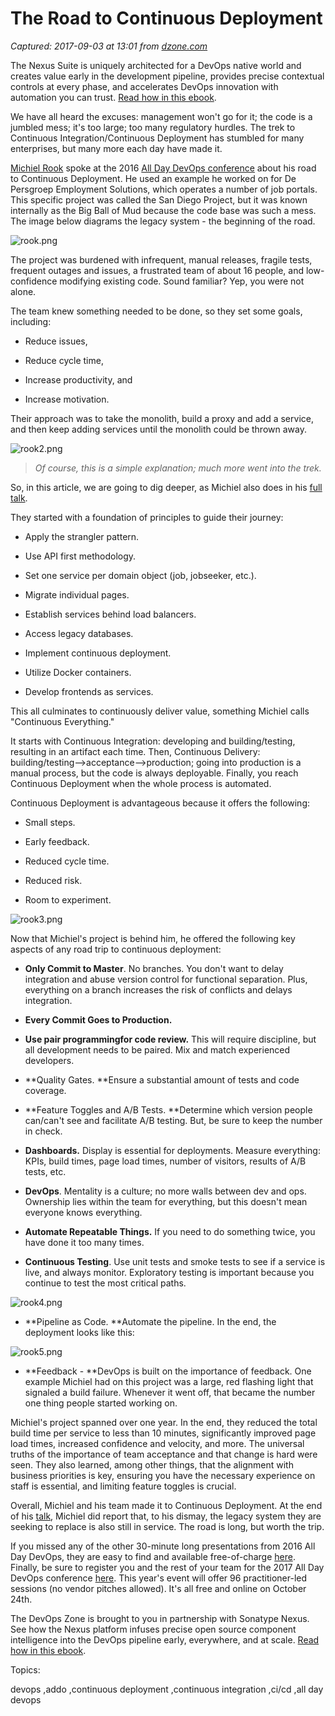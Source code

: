 # The Road to Continuous Deployment

_Captured: 2017-09-03 at 13:01 from [dzone.com](https://dzone.com/articles/the-road-to-continuous-deployment?edition=322395&utm_source=Daily%20Digest&utm_medium=email&utm_campaign=Daily%20Digest%202017-09-02)_

The Nexus Suite is uniquely architected for a DevOps native world and creates value early in the development pipeline, provides precise contextual controls at every phase, and accelerates DevOps innovation with automation you can trust. [Read how in this ebook](https://dzone.com/go?i=222229&u=https%3A%2F%2Fwww.sonatype.com%2Faccelerate-devops-early-everywhere-at-scale-ebook%3Futm_campaign%3Ddzone%26utm_source%3Dearly%2520everywhere%2520ebook).

We have all heard the excuses: management won't go for it; the code is a jumbled mess; it's too large; too many regulatory hurdles. The trek to Continuous Integration/Continuous Deployment has stumbled for many enterprises, but many more each day have made it.

[Michiel Rook](https://www.linkedin.com/in/michieltcs/) spoke at the 2016 [All Day DevOps conference](http://alldaydevops.com/) about his road to Continuous Deployment. He used an example he worked on for De Persgroep Employment Solutions, which operates a number of job portals. This specific project was called the San Diego Project, but it was known internally as the Big Ball of Mud because the code base was such a mess. The image below diagrams the legacy system - the beginning of the road.

![rook.png](https://www.alldaydevops.com/hs-fs/hubfs/rook.png?t=1503581924816&width=1920&name=rook.png)

The project was burdened with infrequent, manual releases, fragile tests, frequent outages and issues, a frustrated team of about 16 people, and low-confidence modifying existing code. Sound familiar? Yep, you were not alone.

The team knew something needed to be done, so they set some goals, including:

  * Reduce issues,

  * Reduce cycle time,

  * Increase productivity, and

  * Increase motivation.

Their approach was to take the monolith, build a proxy and add a service, and then keep adding services until the monolith could be thrown away.

![rook2.png](https://www.alldaydevops.com/hs-fs/hubfs/rook2.png?t=1503581924816&width=1920&name=rook2.png)

> _Of course, this is a simple explanation; much more went into the trek._

So, in this article, we are going to dig deeper, as Michiel also does in his [full talk](https://www.youtube.com/watch?v=HSYpWXz3O64&__hstc=31049440.6325613bfa5f684c3c47d140220f1453.1496940254734.1499978930164.1500495641918.28&__hssc=31049440.6.1500495641918&__hsfp=2042285363).

They started with a foundation of principles to guide their journey:

  * Apply the strangler pattern.

  * Use API first methodology.

  * Set one service per domain object (job, jobseeker, etc.).

  * Migrate individual pages.

  * Establish services behind load balancers.

  * Access legacy databases.

  * Implement continuous deployment.

  * Utilize Docker containers.

  * Develop frontends as services.

This all culminates to continuously deliver value, something Michiel calls "Continuous Everything."

It starts with Continuous Integration: developing and building/testing, resulting in an artifact each time. Then, Continuous Delivery: building/testing-->acceptance-->production; going into production is a manual process, but the code is always deployable. Finally, you reach Continuous Deployment when the whole process is automated.

Continuous Deployment is advantageous because it offers the following:

  * Small steps.

  * Early feedback.

  * Reduced cycle time.

  * Reduced risk.

  * Room to experiment.

![rook3.png](https://www.alldaydevops.com/hs-fs/hubfs/rook3.png?t=1503581924816&width=1920&name=rook3.png)

Now that Michiel's project is behind him, he offered the following key aspects of any road trip to continuous deployment:

  * **Only Commit to Master**. No branches. You don't want to delay integration and abuse version control for functional separation. Plus, everything on a branch increases the risk of conflicts and delays integration.

  * **Every Commit Goes to Production.**

  * **Use pair programmingfor code review.** This will require discipline, but all development needs to be paired. Mix and match experienced developers.

  * **Quality Gates. **Ensure a substantial amount of tests and code coverage.

  * **Feature Toggles and A/B Tests. **Determine which version people can/can't see and facilitate A/B testing. But, be sure to keep the number in check.

  * **Dashboards.** Display is essential for deployments. Measure everything: KPIs, build times, page load times, number of visitors, results of A/B tests, etc.

  * **DevOps**. Mentality is a culture; no more walls between dev and ops. Ownership lies within the team for everything, but this doesn't mean everyone knows everything.

  * **Automate Repeatable Things.** If you need to do something twice, you have done it too many times.

  * **Continuous Testing**. Use unit tests and smoke tests to see if a service is live, and always monitor. Exploratory testing is important because you continue to test the most critical paths.

![rook4.png](https://www.alldaydevops.com/hs-fs/hubfs/rook4.png?t=1503581924816&width=1920&name=rook4.png)

  * **Pipeline as Code. **Automate the pipeline. In the end, the deployment looks like this:

![rook5.png](https://www.alldaydevops.com/hs-fs/hubfs/rook5.png?t=1503581924816&width=1920&name=rook5.png)

  * **Feedback - **DevOps is built on the importance of feedback. One example Michiel had on this project was a large, red flashing light that signaled a build failure. Whenever it went off, that became the number one thing people started working on.

Michiel's project spanned over one year. In the end, they reduced the total build time per service to less than 10 minutes, significantly improved page load times, increased confidence and velocity, and more. The universal truths of the importance of team acceptance and that change is hard were seen. They also learned, among other things, that the alignment with business priorities is key, ensuring you have the necessary experience on staff is essential, and limiting feature toggles is crucial.

Overall, Michiel and his team made it to Continuous Deployment. At the end of his [talk](https://youtu.be/HSYpWXz3O64), Michiel did report that, to his dismay, the legacy system they are seeking to replace is also still in service. The road is long, but worth the trip.

If you missed any of the other 30-minute long presentations from 2016 All Day DevOps, they are easy to find and available free-of-charge [here](https://www.alldaydevops.com/addo-on-demand). Finally, be sure to register you and the rest of your team for the 2017 All Day DevOps conference [here](https://www.alldaydevops.com/register). This year's event will offer 96 practitioner-led sessions (no vendor pitches allowed). It's all free and online on October 24th.

The DevOps Zone is brought to you in partnership with Sonatype Nexus. See how the Nexus platform infuses precise open source component intelligence into the DevOps pipeline early, everywhere, and at scale. [Read how in this ebook](https://dzone.com/go?i=222230&u=https%3A%2F%2Fwww.sonatype.com%2Faccelerate-devops-early-everywhere-at-scale-ebook%3Futm_campaign%3Ddzone%26utm_source%3Dearly%2520everywhere%2520ebook).

Topics:

devops ,addo ,continuous deployment ,continuous integration ,ci/cd ,all day devops
